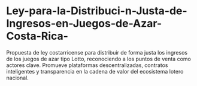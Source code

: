 # Ley-para-la-Distribuci-n-Justa-de-Ingresos-en-Juegos-de-Azar-Costa-Rica-
Propuesta de ley costarricense para distribuir de forma justa los ingresos de los juegos de azar tipo Lotto, reconociendo a los puntos de venta como actores clave. Promueve plataformas descentralizadas, contratos inteligentes y transparencia en la cadena de valor del ecosistema lotero nacional.
